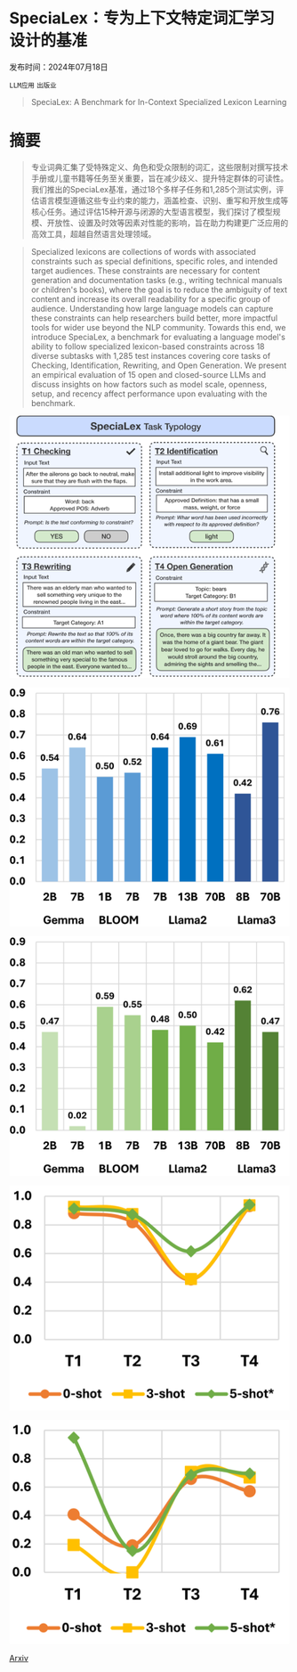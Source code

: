 # SpeciaLex：专为上下文特定词汇学习设计的基准

发布时间：2024年07月18日

`LLM应用` `出版业`

> SpeciaLex: A Benchmark for In-Context Specialized Lexicon Learning

# 摘要

> 专业词典汇集了受特殊定义、角色和受众限制的词汇，这些限制对撰写技术手册或儿童书籍等任务至关重要，旨在减少歧义、提升特定群体的可读性。我们推出的SpeciaLex基准，通过18个多样子任务和1,285个测试实例，评估语言模型遵循这些专业约束的能力，涵盖检查、识别、重写和开放生成等核心任务。通过评估15种开源与闭源的大型语言模型，我们探讨了模型规模、开放性、设置及时效等因素对性能的影响，旨在助力构建更广泛应用的高效工具，超越自然语言处理领域。

> Specialized lexicons are collections of words with associated constraints such as special definitions, specific roles, and intended target audiences. These constraints are necessary for content generation and documentation tasks (e.g., writing technical manuals or children's books), where the goal is to reduce the ambiguity of text content and increase its overall readability for a specific group of audience. Understanding how large language models can capture these constraints can help researchers build better, more impactful tools for wider use beyond the NLP community. Towards this end, we introduce SpeciaLex, a benchmark for evaluating a language model's ability to follow specialized lexicon-based constraints across 18 diverse subtasks with 1,285 test instances covering core tasks of Checking, Identification, Rewriting, and Open Generation. We present an empirical evaluation of 15 open and closed-source LLMs and discuss insights on how factors such as model scale, openness, setup, and recency affect performance upon evaluating with the benchmark.

![SpeciaLex：专为上下文特定词汇学习设计的基准](../../../paper_images/2407.13297/x1.png)

![SpeciaLex：专为上下文特定词汇学习设计的基准](../../../paper_images/2407.13297/x2.png)

![SpeciaLex：专为上下文特定词汇学习设计的基准](../../../paper_images/2407.13297/x3.png)

![SpeciaLex：专为上下文特定词汇学习设计的基准](../../../paper_images/2407.13297/x4.png)

![SpeciaLex：专为上下文特定词汇学习设计的基准](../../../paper_images/2407.13297/x5.png)

[Arxiv](https://arxiv.org/abs/2407.13297)
